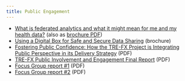 ```yaml
---
title: Public Engagement
---
```


* [What is federated analytics and what it might mean for me and my health data?](/federated-analytics) (also as [brochure PDF](/reports/brochure-what-is-fed-a.pdf))
* [Using a Digital Box for Safe and Secure Data Sharing](/reports/brochure-digital-boxes.pdf) (brochure)
* [Fostering Public Confidence: How the TRE-FX Project is Integrating Public Perspective in its Delivery Strategy](/reports/tre-fx-public-trust.pdf) (PDF)
* [TRE-FX Public Involvement and Engagement Final Report](https://doi.org/10.5281/zenodo.10084398) (PDF)
* [Focus Group report #1](/reports/focus-group-report-1.pdf) (PDF)
* [Focus Group report #2](/reports/focus-group-report-2.pdf) (PDF)

  
